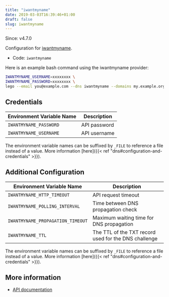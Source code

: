 ```yaml
---
title: "iwantmyname"
date: 2019-03-03T16:39:46+01:00
draft: false
slug: iwantmyname
---
```


<!-- THIS DOCUMENTATION IS AUTO-GENERATED. PLEASE DO NOT EDIT. -->
<!-- providers/dns/iwantmyname/iwantmyname.toml -->
<!-- THIS DOCUMENTATION IS AUTO-GENERATED. PLEASE DO NOT EDIT. -->

Since: v4.7.0

Configuration for [iwantmyname](https://iwantmyname.com).


<!--more-->

- Code: `iwantmyname`

Here is an example bash command using the iwantmyname provider:

```bash
IWANTMYNAME_USERNAME=xxxxxxxx \
IWANTMYNAME_PASSWORD=xxxxxxxx \
lego --email you@example.com --dns iwantmyname --domains my.example.org run
```




## Credentials

| Environment Variable Name | Description |
|-----------------------|-------------|
| `IWANTMYNAME_PASSWORD` | API password |
| `IWANTMYNAME_USERNAME` | API username |

The environment variable names can be suffixed by `_FILE` to reference a file instead of a value.
More information [here]({{< ref "dns#configuration-and-credentials" >}}).


## Additional Configuration

| Environment Variable Name | Description |
|--------------------------------|-------------|
| `IWANTMYNAME_HTTP_TIMEOUT` | API request timeout |
| `IWANTMYNAME_POLLING_INTERVAL` | Time between DNS propagation check |
| `IWANTMYNAME_PROPAGATION_TIMEOUT` | Maximum waiting time for DNS propagation |
| `IWANTMYNAME_TTL` | The TTL of the TXT record used for the DNS challenge |

The environment variable names can be suffixed by `_FILE` to reference a file instead of a value.
More information [here]({{< ref "dns#configuration-and-credentials" >}}).




## More information

- [API documentation](https://iwantmyname.com/developer/domain-dns-api)

<!-- THIS DOCUMENTATION IS AUTO-GENERATED. PLEASE DO NOT EDIT. -->
<!-- providers/dns/iwantmyname/iwantmyname.toml -->
<!-- THIS DOCUMENTATION IS AUTO-GENERATED. PLEASE DO NOT EDIT. -->
